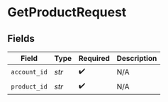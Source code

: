 # GetProductRequest


## Fields

| Field              | Type               | Required           | Description        |
| ------------------ | ------------------ | ------------------ | ------------------ |
| `account_id`       | *str*              | :heavy_check_mark: | N/A                |
| `product_id`       | *str*              | :heavy_check_mark: | N/A                |